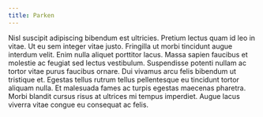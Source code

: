 ```yaml
---
title: Parken
---
```

Nisl suscipit adipiscing bibendum est ultricies. Pretium lectus quam id leo in vitae. Ut eu sem integer vitae justo. Fringilla ut morbi tincidunt augue interdum velit. Enim nulla aliquet porttitor lacus. Massa sapien faucibus et molestie ac feugiat sed lectus vestibulum. Suspendisse potenti nullam ac tortor vitae purus faucibus ornare. Dui vivamus arcu felis bibendum ut tristique et. Egestas tellus rutrum tellus pellentesque eu tincidunt tortor aliquam nulla. Et malesuada fames ac turpis egestas maecenas pharetra. Morbi blandit cursus risus at ultrices mi tempus imperdiet. Augue lacus viverra vitae congue eu consequat ac felis. 